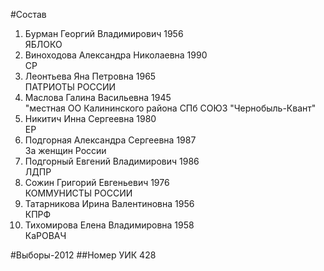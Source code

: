 #Состав
1. Бурман Георгий Владимирович 1956   
    ЯБЛОКО
2. Виноходова Александра Николаевна 1990   
    СР
3. Леонтьева Яна Петровна 1965   
    ПАТРИОТЫ РОССИИ
4. Маслова Галина Васильевна 1945   
    "местная ОО Калининского района СПб СОЮЗ "Чернобыль-Квант"
5. Никитич Инна Сергеевна 1980   
    ЕР
6. Подгорная Александра Сергеевна 1987   
    За женщин России
7. Подгорный Евгений Владимирович 1986   
    ЛДПР
8. Сожин Григорий Евгеньевич 1976   
    КОММУНИСТЫ РОССИИ
9. Татарникова Ирина Валентиновна 1956   
    КПРФ
10. Тихомирова Елена Владимировна 1958   
    КаРОВАЧ

#Выборы-2012
##Номер УИК
428